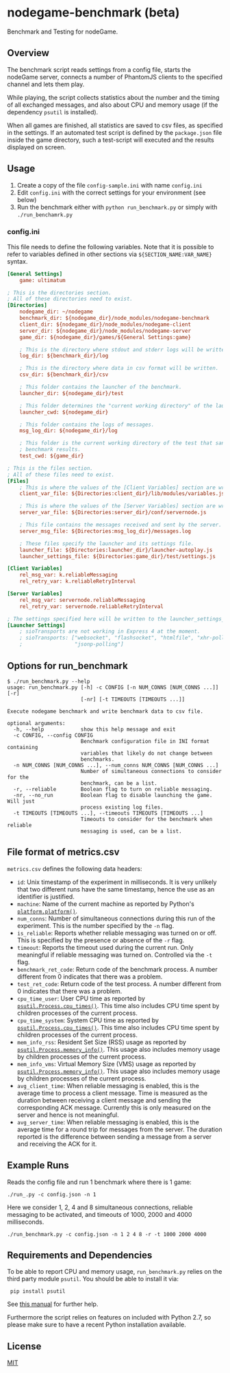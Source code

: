 # nodegame-benchmark (beta)

Benchmark and Testing for nodeGame.

## Overview

The benchmark script reads settings from a config file, starts the
nodeGame server, connects a number of PhantomJS clients to the specified
channel and lets them play.

While playing, the script collects statistics about the number and the
timing of all exchanged messages, and also about CPU and memory usage
(if the dependency `psutil` is installed).

When all games are finished, all statistics are saved to csv files, as
specified in the settings. If an automated test script is defined by the
`package.json` file inside the game directory, such a test-script will
executed and the results displayed on screen.


## Usage

1. Create a copy of the file `config-sample.ini` with name `config.ini`
2. Edit `config.ini` with the correct settings for your environment (see below)
3. Run the benchmark either with `python run_benchmark.py` or simply with
   `./run_benchamrk.py`

### config.ini

This file needs to define the following variables. Note that it
is possible to refer to variables defined in other sections via
`${SECTION_NAME:VAR_NAME}` syntax.

```ini
[General Settings]
    game: ultimatum

; This is the directories section.
; All of these directories need to exist.
[Directories]
    nodegame_dir: ~/nodegame
    benchmark_dir: ${nodegame_dir}/node_modules/nodegame-benchmark
    client_dir: ${nodegame_dir}/node_modules/nodegame-client
    server_dir: ${nodegame_dir}/node_modules/nodegame-server
    game_dir: ${nodegame_dir}/games/${General Settings:game}

    ; This is the directory where stdout and stderr logs will be written.
    log_dir: ${benchmark_dir}/log

    ; This is the directory where data in csv format will be written.
    csv_dir: ${benchmark_dir}/csv

    ; This folder contains the launcher of the benchmark.
    launcher_dir: ${nodegame_dir}/test

    ; This folder determines the "current working directory" of the launcher.
    launcher_cwd: ${nodegame_dir}

    ; This folder contains the logs of messages.
    msg_log_dir: ${nodegame_dir}/log

    ; This folder is the current working directory of the test that sanitizes
    ; benchmark results.
    test_cwd: ${game_dir}

; This is the files section.
; All of these files need to exist.
[Files]
    ; This is where the values of the [Client Variables] section are written.
    client_var_file: ${Directories:client_dir}/lib/modules/variables.js

    ; This is where the values of the [Server Variables] section are written.
    server_var_file: ${Directories:server_dir}/conf/servernode.js

    ; This file contains the messages received and sent by the server.
    server_msg_file: ${Directories:msg_log_dir}/messages.log

    ; These files specify the launcher and its settings file.
    launcher_file: ${Directories:launcher_dir}/launcher-autoplay.js
    launcher_settings_file: ${Directories:game_dir}/test/settings.js

[Client Variables]
    rel_msg_var: k.reliableMessaging
    rel_retry_var: k.reliableRetryInterval

[Server Variables]
    rel_msg_var: servernode.reliableMessaging
    rel_retry_var: servernode.reliableRetryInterval

; The settings specified here will be written to the launcher_settings_file
[Launcher Settings]
    ; sioTransports are not working in Express 4 at the moment.
    ; sioTransports: ["websocket", "flashsocket", "htmlfile", "xhr-polling",
    ;                 "jsonp-polling"]
```

## Options for run_benchmark

```
$ ./run_benchmark.py --help
usage: run_benchmark.py [-h] -c CONFIG [-n NUM_CONNS [NUM_CONNS ...]] [-r]
                        [-nr] [-t TIMEOUTS [TIMEOUTS ...]]

Execute nodegame benchmark and write benchmark data to csv file.

optional arguments:
  -h, --help            show this help message and exit
  -c CONFIG, --config CONFIG
                        Benchmark configuration file in INI format containing
                        variables that likely do not change between
                        benchmarks.
  -n NUM_CONNS [NUM_CONNS ...], --num_conns NUM_CONNS [NUM_CONNS ...]
                        Number of simultaneous connections to consider for the
                        benchmark, can be a list.
  -r, --reliable        Boolean flag to turn on reliable messaging.
  -nr, --no_run         Boolean flag to disable launching the game. Will just
                        process existing log files.
  -t TIMEOUTS [TIMEOUTS ...], --timeouts TIMEOUTS [TIMEOUTS ...]
                        Timeouts to consider for the benchmark when reliable
                        messaging is used, can be a list.
```

## File format of metrics.csv

`metrics.csv` defines the following data headers:

- `id`: Unix timestamp of the experiment in milliseconds. It is very unlikely
  that two different runs have the same timestamp, hence the use as an
  identifier is justified.
- `machine`: Name of the current machine as reported by Python's
  [`platform.platform()`](https://docs.python.org/3.4/library/platform.html#platform.platform).
- `num_conns`: Number of simultaneous connections during this run of the
  experiment.  This is the number specified by the `-n` flag.
- `is_reliable`: Reports whether reliable messaging was turned on or off. This
  is specified by the presence or absence of the `-r` flag.
- `timeout`: Reports the timeout used during the current run. Only meaningful
  if reliable messaging was turned on. Controlled via the `-t` flag.
- `benchmark_ret_code`: Return code of the benchmark process. A number
  different from 0 indicates that there was a problem.
- `test_ret_code`: Return code of the test process. A number different from 0
  indicates that there was a problem.
- `cpu_time_user`: User CPU time as reported by
  [`psutil.Process.cpu_times()`](https://pythonhosted.org/psutil/#psutil.Process.cpu_times).
  This time also includes CPU time spent by children processes of the current
  process.
- `cpu_time_system`: System CPU time as reported by
  [`psutil.Process.cpu_times()`](https://pythonhosted.org/psutil/#psutil.Process.cpu_times).
  This time also includes CPU time spent by children processes of the current
  process.
- `mem_info_rss`: Resident Set Size (RSS) usage as reported by
  [`psutil.Process.memory_info()`](https://pythonhosted.org/psutil/#psutil.Process.memory_info).
  This usage also includes memory usage by children processes of the current
  process.
- `mem_info_vms`: Virtual Memory Size (VMS) usage as reported by
  [`psutil.Process.memory_info()`](https://pythonhosted.org/psutil/#psutil.Process.memory_info).
  This usage also includes memory usage by children processes of the current
  process.
- `avg_client_time`: When reliable messaging is enabled, this is the average
  time to process a client message. Time is measured as the duration between
  receiving a client message and sending the corresponding ACK message.
  Currently this is only measured on the server and hence is not meaningful.
- `avg_server_time`: When reliable messaging is enabled, this is the average
  time for a round trip for messages from the server. The duration reported is
  the difference between sending a message from a server and receiving the ACK
  for it.


## Example Runs

Reads the config file and run 1 benchmark where there is 1 game:

    ./run_.py -c config.json -n 1


Here we consider 1, 2, 4 and 8 simultaneous connections, reliable
messaging to be activated, and timeouts of 1000, 2000 and 4000
milliseconds.

    ./run_benchmark.py -c config.json -n 1 2 4 8 -r -t 1000 2000 4000


## Requirements and Dependencies

To be able to report CPU and memory usage, `run_benchmark.py` relies
on the third party module `psutil`. You should be able to install it
via:

     pip install psutil

See
[this manual](https://github.com/giampaolo/psutil/blob/master/INSTALL.rst)
for further help.

Furthermore the script relies on features on included with Python 2.7,
so please make sure to have a recent Python installation available.

## License

[MIT](LICENSE)
